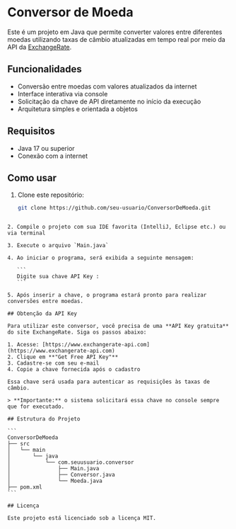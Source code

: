 
# Conversor de Moeda

Este é um projeto em Java que permite converter valores entre diferentes moedas utilizando taxas de câmbio atualizadas em tempo real por meio da API da [ExchangeRate](https://www.exchangerate-api.com/).

## Funcionalidades

- Conversão entre moedas com valores atualizados da internet
- Interface interativa via console
- Solicitação da chave de API diretamente no início da execução
- Arquitetura simples e orientada a objetos

## Requisitos

- Java 17 ou superior
- Conexão com a internet

## Como usar

1. Clone este repositório:
   ```bash
   git clone https://github.com/seu-usuario/ConversorDeMoeda.git
````

2. Compile o projeto com sua IDE favorita (IntelliJ, Eclipse etc.) ou via terminal

3. Execute o arquivo `Main.java`

4. Ao iniciar o programa, será exibida a seguinte mensagem:

   ```
   Digite sua chave API Key :
   ```

5. Após inserir a chave, o programa estará pronto para realizar conversões entre moedas.

## Obtenção da API Key

Para utilizar este conversor, você precisa de uma **API Key gratuita** do site ExchangeRate. Siga os passos abaixo:

1. Acesse: [https://www.exchangerate-api.com](https://www.exchangerate-api.com)
2. Clique em **"Get Free API Key"**
3. Cadastre-se com seu e-mail
4. Copie a chave fornecida após o cadastro

Essa chave será usada para autenticar as requisições às taxas de câmbio.

> **Importante:** o sistema solicitará essa chave no console sempre que for executado.

## Estrutura do Projeto

```
ConversorDeMoeda
├── src
│   └── main
│       └── java
│           └── com.seuusuario.conversor
│               ├── Main.java
│               ├── Conversor.java
│               └── Moeda.java
├── pom.xml
```

## Licença

Este projeto está licenciado sob a licença MIT.



